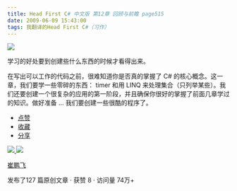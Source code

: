 ```yaml
---
title: Head First C# 中文版 第12章 回顾与前瞻 page515
date: 2009-06-09 15:43:00
tags: 我翻译的Head First C#（习作）
---
```

![](https://p-blog.csdn.net/images/p_blog_csdn_net/cuipengfei1/EntryImages/20090609/2009-06-09_15-26-54.jpg)

学习的好处要到创建些什么东西的时候才看得出来。

  

在写出可以工作的代码之前，很难知道你是否真的掌握了  C#  的核心概念。这一章，我们要学一些零碎的东西：  timer  和用  LINQ
来处理集合（只列举某些）。我们还要创建一个很复杂的应用的第一阶段，并且确保你很好的掌握了前面几章学过的知识。做好准备  ...
我们要创建一些很酷的程序了。

  * [ 点赞  ](javascript:;)
  * [ 收藏  ](javascript:;)
  * [ 分享 ](javascript:;)

[ ![](https://profile.csdnimg.cn/5/2/5/3_cuipengfei1)
![](https://g.csdnimg.cn/static/user-reg-year/1x/11.png)
](https://blog.csdn.net/cuipengfei1)

[ 崔鹏飞 ](https://blog.csdn.net/cuipengfei1)

发布了127 篇原创文章  ·  获赞 8  ·  访问量 74万+

